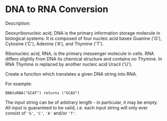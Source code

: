 # DNA to RNA Conversion
Description:

Deoxyribonucleic acid, DNA is the primary information storage molecule in biological systems. It is composed of four nucleic acid bases Guanine ('G'), Cytosine ('C'), Adenine ('A'), and Thymine ('T').

Ribonucleic acid, RNA, is the primary messenger molecule in cells. RNA differs slightly from DNA its chemical structure and contains no Thymine. In RNA Thymine is replaced by another nucleic acid Uracil ('U').

Create a funciton which translates a given DNA string into RNA.

For example:

```DNAtoRNA("GCAT") returns ("GCAU")```

The input string can be of arbitrary length - in particular, it may be empty. All input is guaranteed to be valid, i.e. each input string will only ever consist of ```'G'```, ```'C'```, ```'A'``` and/or ```'T'```.
